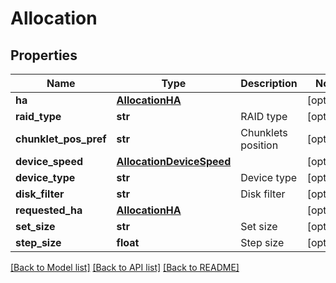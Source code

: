 # Allocation

## Properties
Name | Type | Description | Notes
------------ | ------------- | ------------- | -------------
**ha** | [**AllocationHA**](AllocationHA.md) |  | [optional] 
**raid_type** | **str** | RAID type | [optional] 
**chunklet_pos_pref** | **str** | Chunklets position | [optional] 
**device_speed** | [**AllocationDeviceSpeed**](AllocationDeviceSpeed.md) |  | [optional] 
**device_type** | **str** | Device type | [optional] 
**disk_filter** | **str** | Disk filter | [optional] 
**requested_ha** | [**AllocationHA**](AllocationHA.md) |  | [optional] 
**set_size** | **str** | Set size | [optional] 
**step_size** | **float** | Step size | [optional] 

[[Back to Model list]](../README.md#documentation-for-models) [[Back to API list]](../README.md#documentation-for-api-endpoints) [[Back to README]](../README.md)


